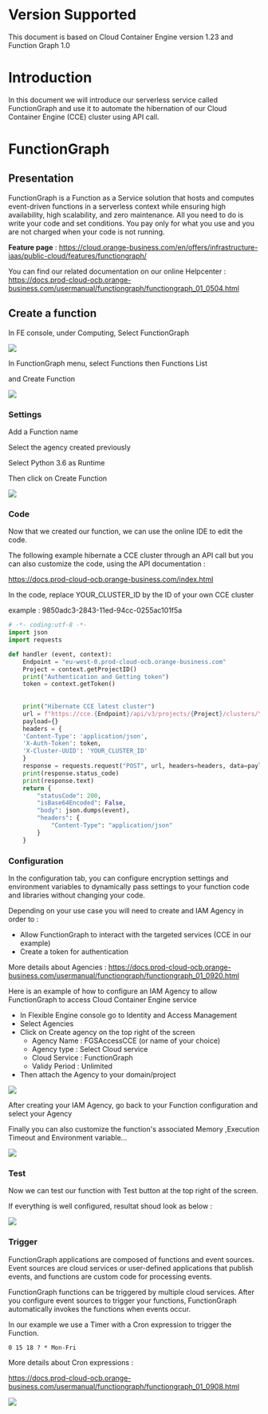 # Version Supported

This document is based on Cloud Container Engine version 1.23 and Function Graph 1.0

# Introduction

In this document we will introduce our serverless service called FunctionGraph and use it to automate the hibernation of our Cloud Container Engine (CCE) cluster using API call.

# FunctionGraph

## Presentation

FunctionGraph is a Function as a Service solution that hosts and  computes event-driven functions in a serverless context while ensuring  high availability, high scalability, and zero maintenance. All you need  to do is write your code and set conditions. You pay only for what you  use and you are not charged when your code is not running.

**Feature page** : https://cloud.orange-business.com/en/offers/infrastructure-iaas/public-cloud/features/functiongraph/

You can find our related documentation on our online Helpcenter : https://docs.prod-cloud-ocb.orange-business.com/usermanual/functiongraph/functiongraph_01_0504.html



## Create a function

In FE console, under Computing, Select FunctionGraph

![](images/console.png)

In FunctionGraph menu, select Functions then Functions List

and Create Function

![](images/create_function.png)

### Settings

Add a Function name

Select the agency created previously

Select Python 3.6 as Runtime

Then click on Create Function

![](images/create_from_scratch.png)

### Code

Now that we created our function, we can use the online IDE to edit the code.

The following example hibernate a CCE cluster through an API call but you can also customize the code, using the API documentation :

https://docs.prod-cloud-ocb.orange-business.com/index.html

In the code, replace YOUR_CLUSTER_ID by the ID of your own CCE cluster

example : 9850adc3-2843-11ed-94cc-0255ac101f5a

```python
# -*- coding:utf-8 -*-
import json
import requests

def handler (event, context):
    Endpoint = "eu-west-0.prod-cloud-ocb.orange-business.com"     
    Project = context.getProjectID()              
    print("Authentication and Getting token")
    token = context.getToken()
     
    
    print("Hibernate CCE latest cluster")
    url = f"https://cce.{Endpoint}/api/v3/projects/{Project}/clusters/YOUR_CLUSTER_ID/operation/awake"
    payload={}
    headers = {
    'Content-Type': 'application/json',
    'X-Auth-Token': token,
    'X-Cluster-UUID': 'YOUR_CLUSTER_ID'
    }
    response = requests.request("POST", url, headers=headers, data=payload)
    print(response.status_code)
    print(response.text)
    return {
        "statusCode": 200,
        "isBase64Encoded": False,
        "body": json.dumps(event),
        "headers": {
            "Content-Type": "application/json"
        }
    }

```



### Configuration

In the configuration tab, you can configure encryption settings and environment variables to dynamically pass settings to your function code and libraries without changing your code.

Depending on your use case you will need to create and IAM Agency in order to :

- Allow FunctionGraph to interact with the targeted services (CCE in our example)
- Create a token for authentication

More details about Agencies : https://docs.prod-cloud-ocb.orange-business.com/usermanual/functiongraph/functiongraph_01_0920.html



Here is an example of how to configure an IAM Agency to allow FunctionGraph to access Cloud Container Engine service

- In Flexible Engine console go to Identity and Access Management
- Select Agencies
- Click on Create agency on the top right of the screen
  - Agency Name : FGSAccessCCE (or name of your choice) 
  - Agency type : Select Cloud service
  - Cloud Service : FunctionGraph
  - Validy Period : Unlimited
- Then attach the Agency to your domain/project

![](images/agency.png)



After creating your IAM Agency, go back to your Function configuration and select your Agency

Finally you can also customize the function's associated Memory ,Execution Timeout and Environment variable... 

![](images/configuration.png)

### Test

Now we can test our function with Test button at the top right of the screen.

If everything is well configured, resultat shoud look as below :

![](images/test.png)



### Trigger

FunctionGraph applications are composed of functions and event sources. Event sources are cloud services or user-defined applications that publish events, and functions are custom code for processing events.

FunctionGraph functions can be triggered by multiple cloud services. After you configure event sources to trigger your functions, FunctionGraph automatically invokes  the functions when events occur.

In our example we use a Timer with a Cron expression to trigger the Function.

```cron
0 15 18 ? * Mon-Fri
```

More details about Cron expressions :

https://docs.prod-cloud-ocb.orange-business.com/usermanual/functiongraph/functiongraph_01_0908.html

![](images/trigger.png)
